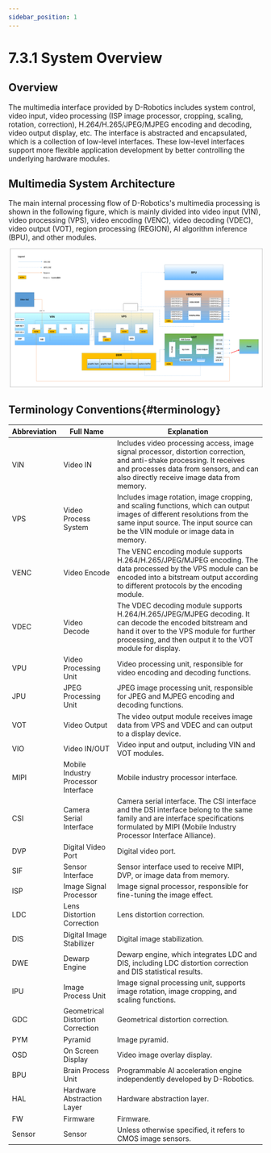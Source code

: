 ```yaml
---
sidebar_position: 1
---
```

# 7.3.1 System Overview

## Overview

The multimedia interface provided by D-Robotics includes system control, video input, video processing (ISP image processor, cropping, scaling, rotation, correction), H.264/H.265/JPEG/MJPEG encoding and decoding, video output display, etc. The interface is abstracted and encapsulated, which is a collection of low-level interfaces. These low-level interfaces support more flexible application development by better controlling the underlying hardware modules.

## Multimedia System Architecture

The main internal processing flow of D-Robotics's multimedia processing is shown in the following figure, which is mainly divided into video input (VIN), video processing (VPS), video encoding (VENC), video decoding (VDEC), video output (VOT), region processing (REGION), AI algorithm inference (BPU), and other modules.

![X3-ss_mm_system_topology](../../../../../../static/img/07_Advanced_development/03_multimedia_development/overview/X3-ss_mm_system_topology-16485465559782.png)

## Terminology Conventions{#terminology}

| Abbreviation | Full Name                           | Explanation                                                  |
| ------------ | ----------------------------------- | ------------------------------------------------------------ |
| VIN          | Video IN                            | Includes video processing access, image signal processor, distortion correction, and anti-shake processing. It receives and processes data from sensors, and can also directly receive image data from memory. |
| VPS          | Video Process System                | Includes image rotation, image cropping, and scaling functions, which can output images of different resolutions from the same input source. The input source can be the VIN module or image data in memory. |
| VENC         | Video Encode                        | The VENC encoding module supports H.264/H.265/JPEG/MJPEG encoding. The data processed by the VPS module can be encoded into a bitstream output according to different protocols by the encoding module. |
| VDEC         | Video Decode                        | The VDEC decoding module supports H.264/H.265/JPEG/MJPEG decoding. It can decode the encoded bitstream and hand it over to the VPS module for further processing, and then output it to the VOT module for display. |
| VPU          | Video Processing Unit               | Video processing unit, responsible for video encoding and decoding functions. |
| JPU          | JPEG Processing Unit                | JPEG image processing unit, responsible for JPEG and MJPEG encoding and decoding functions. |
| VOT          | Video Output                        | The video output module receives image data from VPS and VDEC and can output to a display device.  |
| VIO          | Video IN/OUT                        | Video input and output, including VIN and VOT modules.       |
| MIPI         | Mobile Industry Processor Interface | Mobile industry processor interface.                         |
| CSI          | Camera Serial Interface             | Camera serial interface. The CSI interface and the DSI interface belong to the same family and are interface specifications formulated by MIPI (Mobile Industry Processor Interface Alliance). |
| DVP          | Digital Video Port                  | Digital video port.                                          |
| SIF          | Sensor Interface                    | Sensor interface used to receive MIPI, DVP, or image data from memory. |
| ISP          | Image Signal Processor              | Image signal processor, responsible for fine-tuning the image effect. |
| LDC          | Lens Distortion Correction          | Lens distortion correction.                                  |
| DIS          | Digital Image Stabilizer            | Digital image stabilization.                                 |
| DWE          | Dewarp Engine                       | Dewarp engine, which integrates LDC and DIS, including LDC distortion correction and DIS statistical results. |
| IPU          | Image Process Unit                  | Image signal processing unit, supports image rotation, image cropping, and scaling functions. |
| GDC          | Geometrical Distortion Correction   | Geometrical distortion correction.                            |
| PYM          | Pyramid                             | Image pyramid.                                               |
| OSD          | On Screen Display                   | Video image overlay display.                                 |
| BPU          | Brain Process Unit                  | Programmable AI acceleration engine independently developed by D-Robotics. |
| HAL          | Hardware Abstraction Layer          | Hardware abstraction layer.                                  |
| FW           | Firmware                            | Firmware.                                                    |
| Sensor       | Sensor                              | Unless otherwise specified, it refers to CMOS image sensors.  |